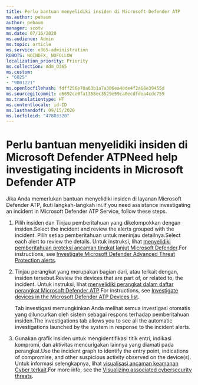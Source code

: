 ```yaml
---
title: Perlu bantuan menyelidiki insiden di Microsoft Defender ATP
ms.author: pebaum
author: pebaum
manager: scotv
ms.date: 07/16/2020
ms.audience: Admin
ms.topic: article
ms.service: o365-administration
ROBOTS: NOINDEX, NOFOLLOW
localization_priority: Priority
ms.collection: Adm_O365
ms.custom:
- "6025"
- "9001221"
ms.openlocfilehash: fdff256e70a63b1a7a306ea40de4f2a68e39455d
ms.sourcegitcommit: c6692ce0fa1358ec3529e59ca0ecdfdea4cdc759
ms.translationtype: HT
ms.contentlocale: id-ID
ms.lasthandoff: 09/15/2020
ms.locfileid: "47803320"
---
```

# <a name="need-help-investigating-incidents-in-microsoft-defender-atp"></a><span data-ttu-id="3d693-102">Perlu bantuan menyelidiki insiden di Microsoft Defender ATP</span><span class="sxs-lookup"><span data-stu-id="3d693-102">Need help investigating incidents in Microsoft Defender ATP</span></span>

<span data-ttu-id="3d693-103">Jika Anda memerlukan bantuan menyelidiki insiden di layanan Microsoft Defender ATP, ikuti langkah-langkah ini.</span><span class="sxs-lookup"><span data-stu-id="3d693-103">If you need assistance investigating an incident in Microsoft Defender ATP Service, follow these steps.</span></span>

1. <span data-ttu-id="3d693-104">Pilih insiden dan Tinjau pemberitahuan yang dikelompokkan dengan insiden.</span><span class="sxs-lookup"><span data-stu-id="3d693-104">Select the incident and review the alerts grouped with the incident.</span></span> <span data-ttu-id="3d693-105">Pilih setiap pemberitahuan untuk meninjau detailnya.</span><span class="sxs-lookup"><span data-stu-id="3d693-105">Select each alert to review the details.</span></span> <span data-ttu-id="3d693-106">Untuk instruksi, lihat [menyelidiki pemberitahuan proteksi ancaman tingkat lanjut Microsoft Defender](https://docs.microsoft.com/windows/security/threat-protection/microsoft-defender-atp/investigate-alerts).</span><span class="sxs-lookup"><span data-stu-id="3d693-106">For instructions, see [Investigate Microsoft Defender Advanced Threat Protection alerts](https://docs.microsoft.com/windows/security/threat-protection/microsoft-defender-atp/investigate-alerts).</span></span>
2. <span data-ttu-id="3d693-107">Tinjau perangkat yang merupakan bagian dari, atau terkait dengan, insiden tersebut.</span><span class="sxs-lookup"><span data-stu-id="3d693-107">Review the devices that are part of, or related to, the incident.</span></span> <span data-ttu-id="3d693-108">Untuk instruksi, lihat [menyelidiki perangkat dalam daftar perangkat Microsoft Defender ATP](https://docs.microsoft.com/windows/security/threat-protection/microsoft-defender-atp/investigate-machines).</span><span class="sxs-lookup"><span data-stu-id="3d693-108">For instructions, see [Investigate devices in the Microsoft Defender ATP Devices list](https://docs.microsoft.com/windows/security/threat-protection/microsoft-defender-atp/investigate-machines).</span></span><br/>
 
    <span data-ttu-id="3d693-109">Tab investigasi memungkinkan Anda melihat semua investigasi otomatis yang diluncurkan oleh sistem sebagai respons terhadap pemberitahuan insiden.</span><span class="sxs-lookup"><span data-stu-id="3d693-109">The investigations tab allows you to see all the automatic investigations launched by the system in response to the incident alerts.</span></span>
3. <span data-ttu-id="3d693-110">Gunakan grafik insiden untuk mengidentifikasi titik entri, indikasi kompromi, dan aktivitas mencurigakan lainnya yang diamati pada perangkat.</span><span class="sxs-lookup"><span data-stu-id="3d693-110">Use the incident graph to identify the entry point, indications of compromise, and other suspicious activity observed on the device(s).</span></span> <span data-ttu-id="3d693-111">Untuk informasi selengkapnya, lihat [visualisasi ancaman keamanan Cyber terkait](https://docs.microsoft.com/windows/security/threat-protection/microsoft-defender-atp/investigate-incidents#visualizing-associated-cybersecurity-threats).</span><span class="sxs-lookup"><span data-stu-id="3d693-111">For more info, see the [Visualizing associated cybersecurity threats](https://docs.microsoft.com/windows/security/threat-protection/microsoft-defender-atp/investigate-incidents#visualizing-associated-cybersecurity-threats).</span></span>  
